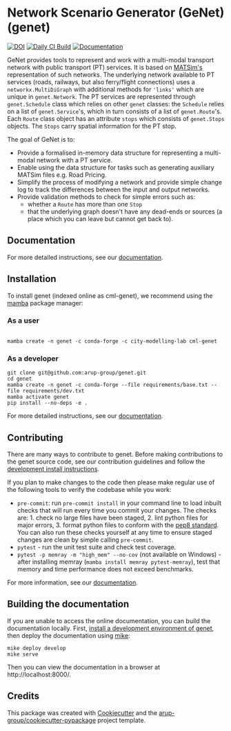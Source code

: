 <!--- --8<-- [start:docs] -->
# Network Scenario Generator (GeNet) (genet)

[![DOI](https://zenodo.org/badge/265256468.svg)](https://zenodo.org/badge/latestdoi/265256468)
[![Daily CI Build](https://github.com/arup-group/genet/actions/workflows/daily-scheduled-ci.yml/badge.svg)](https://github.com/arup-group/genet/actions/workflows/daily-scheduled-ci.yml)
[![Documentation](https://github.com/arup-group/genet/actions/workflows/pages/pages-build-deployment/badge.svg?branch=gh-pages)](https://arup-group.github.io/genet)

GeNet provides tools to represent and work with a multi-modal transport network with public transport (PT) services.
It is based on [MATSim's](https://www.matsim.org/) representation of such networks.
The underlying network available to PT services (roads, railways, but also ferry/flight connections) uses a `networkx.MultiDiGraph` with additional methods for `'links'` which are unique in `genet.Network`.
The PT services are represented through `genet.Schedule` class which relies on other `genet` classes: the `Schedule` relies on a list of `genet.Service`'s, which in turn consists of a list of `genet.Route`'s.
Each `Route` class object has an attribute `stops` which consists of `genet.Stops` objects.
The `Stops` carry spatial information for the PT stop.

The goal of GeNet is to:
- Provide a formalised in-memory data structure for representing a multi-modal network with a PT service.
- Enable using the data structure for tasks such as generating auxiliary MATSim files e.g. Road Pricing.
- Simplify the process of modifying a network and provide simple change log to track the differences between the input and output networks.
- Provide validation methods to check for simple errors such as:
    - whether a `Route` has more than one `Stop`
    - that the underlying graph doesn't have any dead-ends or sources (a place which you can leave but cannot get back to).
<!--- --8<-- [end:docs] -->
## Documentation

For more detailed instructions, see our [documentation](https://arup-group.github.io/genet/latest).

## Installation

To install genet
 (indexed online as cml-genet), we recommend using the [mamba](https://mamba.readthedocs.io/en/latest/index.html) package manager:

### As a user
<!--- --8<-- [start:docs-install-user] -->


``` shell

mamba create -n genet -c conda-forge -c city-modelling-lab cml-genet

```
<!--- --8<-- [end:docs-install-user] -->

### As a developer
<!--- --8<-- [start:docs-install-dev] -->
``` shell
git clone git@github.com:arup-group/genet.git
cd genet
mamba create -n genet -c conda-forge --file requirements/base.txt --file requirements/dev.txt
mamba activate genet
pip install --no-deps -e .
```
<!--- --8<-- [end:docs-install-dev] -->
For more detailed instructions, see our [documentation](https://arup-group.github.io/genet/latest/installation/).

## Contributing

There are many ways to contribute to genet.
Before making contributions to the genet source code, see our contribution guidelines and follow the [development install instructions](#as-a-developer).

If you plan to make changes to the code then please make regular use of the following tools to verify the codebase while you work:

- `pre-commit`: run `pre-commit install` in your command line to load inbuilt checks that will run every time you commit your changes.
The checks are: 1. check no large files have been staged, 2. lint python files for major errors, 3. format python files to conform with the [pep8 standard](https://peps.python.org/pep-0008/).
You can also run these checks yourself at any time to ensure staged changes are clean by simple calling `pre-commit`.
- `pytest` - run the unit test suite and check test coverage.
- `pytest -p memray -m "high_mem" --no-cov` (not available on Windows) - after installing memray (`mamba install memray pytest-memray`), test that memory and time performance does not exceed benchmarks.

For more information, see our [documentation](https://arup-group.github.io/genet/latest/contributing/).

## Building the documentation

If you are unable to access the online documentation, you can build the documentation locally.
First, [install a development environment of genet](https://arup-group.github.io/genet/latest/contributing/coding/), then deploy the documentation using [mike](https://github.com/jimporter/mike):

```
mike deploy develop
mike serve
```

Then you can view the documentation in a browser at http://localhost:8000/.


## Credits

This package was created with [Cookiecutter](https://github.com/audreyr/cookiecutter) and the [arup-group/cookiecutter-pypackage](https://github.com/arup-group/cookiecutter-pypackage) project template.
